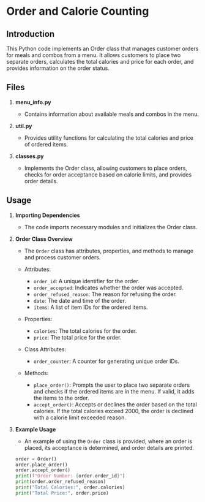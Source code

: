 # Order and Calorie Counting

## Introduction

This Python code implements an Order class that manages customer orders for meals and combos from a menu. It allows customers to place two separate orders, calculates the total calories and price for each order, and provides information on the order status.

## Files

1. **menu_info.py**
   - Contains information about available meals and combos in the menu.

2. **util.py**
   - Provides utility functions for calculating the total calories and price of ordered items.

3. **classes.py**
   - Implements the Order class, allowing customers to place orders, checks for order acceptance based on calorie limits, and provides order details.

## Usage

1. **Importing Dependencies**
   - The code imports necessary modules and initializes the Order class.

2. **Order Class Overview**
   - The `Order` class has attributes, properties, and methods to manage and process customer orders.

   - Attributes:
     - `order_id`: A unique identifier for the order.
     - `order_accepted`: Indicates whether the order was accepted.
     - `order_refused_reason`: The reason for refusing the order.
     - `date`: The date and time of the order.
     - `items`: A list of item IDs for the ordered items.

   - Properties:
     - `calories`: The total calories for the order.
     - `price`: The total price for the order.

   - Class Attributes:
     - `order_counter`: A counter for generating unique order IDs.

   - Methods:
     - `place_order()`: Prompts the user to place two separate orders and checks if the ordered items are in the menu. If valid, it adds the items to the order.
     - `accept_order()`: Accepts or declines the order based on the total calories. If the total calories exceed 2000, the order is declined with a calorie limit exceeded reason.

3. **Example Usage**
   - An example of using the `Order` class is provided, where an order is placed, its acceptance is determined, and order details are printed.

   ```python
   order = Order()
   order.place_order()
   order.accept_order()
   print(f"Order Number: {order.order_id}")
   print(order.order_refused_reason)
   print("Total Calories:", order.calories)
   print("Total Price:", order.price)
